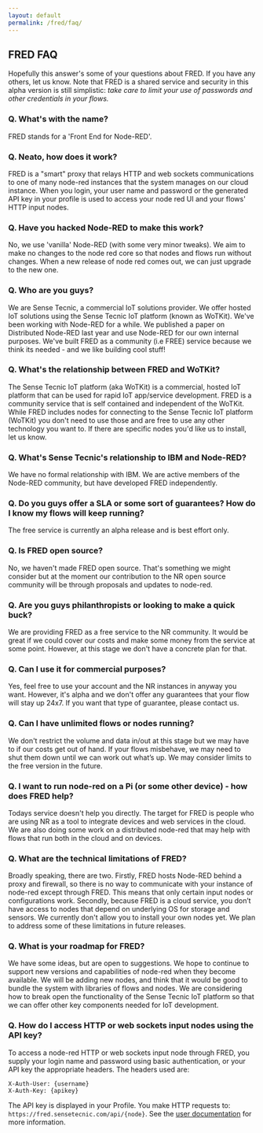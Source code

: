```yaml
---
layout: default
permalink: /fred/faq/
---
```

## FRED FAQ
Hopefully this answer's some of your questions about FRED. If you have any others, let us know. Note that FRED is a shared service and security in this alpha version is still simplistic: *take care to limit your use of passwords and other credentials in your flows.*

### Q. What's with the name?
FRED stands for a 'Front End for Node-RED'.

### Q. Neato, how does it work?
FRED is a "smart" proxy that relays HTTP and web sockets communications to one of many node-red instances that the system manages on our cloud instance. When you login, your user name and password or the generated API key in your profile is used to access your node red UI and your flows' HTTP input nodes.

### Q. Have you hacked Node-RED to make this work?
No, we use 'vanilla' Node-RED (with some very minor tweaks). We aim to make no changes to the node red core so that nodes and flows run without changes. When a new release of node red comes out, we can just upgrade to the new one.

### Q. Who are you guys?
We are Sense Tecnic, a commercial IoT solutions provider. We offer hosted IoT solutions using the Sense Tecnic IoT platform (known as WoTKit). We've been working with Node-RED for a while. We published a paper on Distributed Node-RED last year and use Node-RED for our own internal purposes. We've built FRED as a community (i.e FREE) service because we think its needed - and we like building cool stuff!

### Q. What's the relationship between FRED and WoTKit?
The Sense Tecnic IoT platform (aka WoTKit) is a commercial, hosted IoT platform that can be used for rapid IoT app/service development. FRED is a community service that is self contained and independent of the WoTKit. While FRED includes nodes for connecting to the Sense Tecnic IoT platform (WoTKit) you don't need to use those and are free to use any other technology you want to. If there are specific nodes you'd like us to install, let us know.

### Q. What's Sense Tecnic's relationship to IBM and Node-RED?
We have no formal relationship with IBM. We are active members of the Node-RED community, but have developed FRED independently.

### Q. Do you guys offer a SLA or some sort of guarantees? How do I know my flows will keep running?
The free service is currently an alpha release and is best effort only.

### Q. Is FRED open source?
No, we haven't made FRED open source. That's something we might consider but at the moment our contribution to the NR open source community will be through proposals and updates to node-red.

### Q. Are you guys philanthropists or looking to make a quick buck?
We are providing FRED as a free service to the NR community. It would be great if we could cover our costs and make some money from the service at some point. However, at this stage we don't have a concrete plan for that.

### Q. Can I use it for commercial purposes?
Yes, feel free to use your account and the NR instances in anyway you want. However, it's alpha and we don't offer any guarantees that your flow will stay up 24x7. If you want that type of guarantee, please contact us.

### Q. Can I have unlimited flows or nodes running?
We don't restrict the volume and data in/out at this stage but we may have to if our costs get out of hand. If your flows misbehave, we may need to shut them down until we can work out what’s up. We may consider limits to the free version in the future.

### Q. I want to run node-red on a Pi (or some other device) - how does FRED help?
Todays service doesn't help you directly. The target for FRED is people who are using NR as a tool to integrate devices and web services in the cloud. We are also doing some work on a distributed node-red that may help with flows that run both in the cloud and on devices.

### Q. What are the technical limitations of FRED?
Broadly speaking, there are two. Firstly, FRED hosts Node-RED behind a proxy and firewall, so there is no way to communicate with your instance of node-red except through FRED. This means that only certain input nodes or configurations work. Secondly, because FRED is a cloud service, you don’t have access to nodes that depend on underlying OS for storage and sensors.  We currently don't allow you to install your own nodes yet. We plan to address some of these limitations in future releases. 

### Q. What is your roadmap for FRED?
We have some ideas, but are open to suggestions. We hope to continue to support new versions and capabilities of node-red when they become available. We will be adding new nodes, and think that it would be good to bundle the system with libraries of flows and nodes. We are considering how to break open the functionality of the Sense Tecnic IoT platform so that we can offer other key components needed for IoT development.

### Q. How do I access HTTP or web sockets input nodes using the API key?
To access a node-red HTTP or web sockets input node through FRED, you supply your login name and password using basic authentication, or your API key the appropriate headers. The headers used are:

    X-Auth-User: {username}
    X-Auth-Key: {apikey}

The API key is displayed in your Profile. You make HTTP requests to: `https://fred.sensetecnic.com/api/{node}`.  See the [user documentation](/fred/userdocs) for more information.